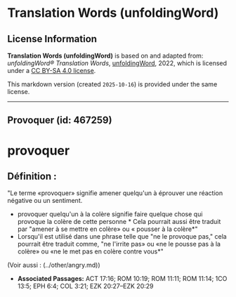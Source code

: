 # Translation Words (unfoldingWord)

## License Information

**Translation Words (unfoldingWord)** is based on and adapted from: _unfoldingWord® Translation Words_, [unfoldingWord](https://unfoldingword.org/utw), 2022, which is licensed under a [CC BY-SA 4.0 license](https://creativecommons.org/licenses/by-sa/4.0/legalcode.en).

This markdown version (created `2025-10-16`) is provided under the same license.



--------------------------------

## Provoquer (id: 467259)

provoquer
=========

Définition :
------------

"Le terme «provoquer» signifie amener quelqu'un à éprouver une réaction négative ou un sentiment.

* provoquer quelqu'un à la colère signifie faire quelque chose qui provoque la colère de cette personne \* Cela pourrait aussi être traduit par "amener à se mettre en colère» ou « pousser à la colère\*"
* Lorsqu'il est utilisé dans une phrase telle que "ne le provoque pas," cela pourrait être traduit comme, "ne l'irrite pas» ou «ne le pousse pas à la colère» ou «ne le met pas en colère contre vous\*"

(Voir aussi : (../other/angry.md))

* **Associated Passages:** ACT 17:16; ROM 10:19; ROM 11:11; ROM 11:14; 1CO 13:5; EPH 6:4; COL 3:21; EZK 20:27–EZK 20:29

